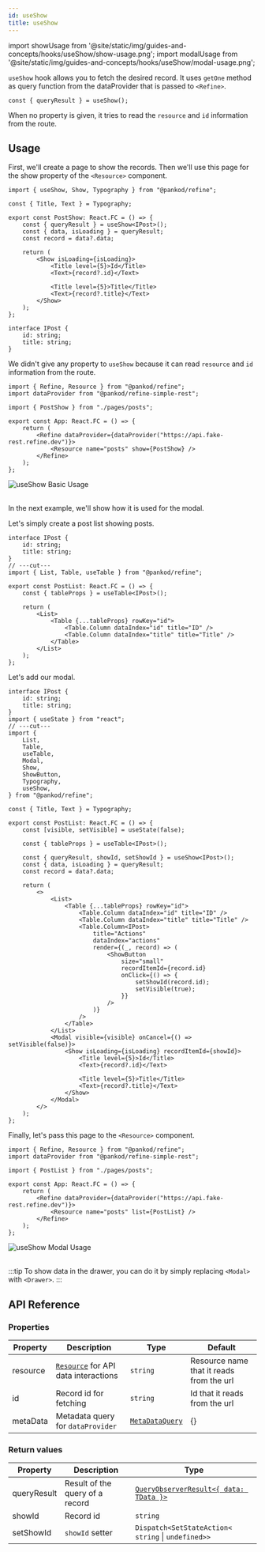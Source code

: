 ```yaml
---
id: useShow
title: useShow
---
```


import showUsage from '@site/static/img/guides-and-concepts/hooks/useShow/show-usage.png';
import modalUsage from '@site/static/img/guides-and-concepts/hooks/useShow/modal-usage.png';

`useShow` hook allows you to fetch the desired record. It uses `getOne` method as query function from the dataProvider that is passed to `<Refine>`.

```tsx
const { queryResult } = useShow();
```

When no property is given, it tries to read the `resource` and `id` information from the route.

## Usage

First, we'll create a page to show the records. Then we'll use this page for the show property of the `<Resource>` component.

```tsx twoslash title="src/pages/posts/show.tsx" {0,5}
import { useShow, Show, Typography } from "@pankod/refine";

const { Title, Text } = Typography;

export const PostShow: React.FC = () => {
    const { queryResult } = useShow<IPost>();
    const { data, isLoading } = queryResult;
    const record = data?.data;

    return (
        <Show isLoading={isLoading}>
            <Title level={5}>Id</Title>
            <Text>{record?.id}</Text>

            <Title level={5}>Title</Title>
            <Text>{record?.title}</Text>
        </Show>
    );
};

interface IPost {
    id: string;
    title: string;
}
```

We didn't give any property to `useShow` because it can read `resource` and `id` information from the route.

```tsx title="src/App.tsx" {3, 10}
import { Refine, Resource } from "@pankod/refine";
import dataProvider from "@pankod/refine-simple-rest";

import { PostShow } from "./pages/posts";

export const App: React.FC = () => {
    return (
        <Refine dataProvider={dataProvider("https://api.fake-rest.refine.dev")}>
            <Resource name="posts" show={PostShow} />
        </Refine>
    );
};
```

<div class="img-container">
    <div class="window">
        <div class="control red"></div>
        <div class="control orange"></div>
        <div class="control green"></div>
    </div>
    <img src={showUsage} alt="useShow Basic Usage" />
</div>

<br />

In the next example, we'll show how it is used for the modal.

Let's simply create a post list showing posts.

```tsx twoslash title="src/pages/posts/list.tsx"
interface IPost {
    id: string;
    title: string;
}
// ---cut---
import { List, Table, useTable } from "@pankod/refine";

export const PostList: React.FC = () => {
    const { tableProps } = useTable<IPost>();

    return (
        <List>
            <Table {...tableProps} rowKey="id">
                <Table.Column dataIndex="id" title="ID" />
                <Table.Column dataIndex="title" title="Title" />
            </Table>
        </List>
    );
};
```

Let's add our modal.

```tsx twoslash title="src/pages/posts/list.tsx" {4-8, 11, 14, 18-20, 28-41, 44-52}
interface IPost {
    id: string;
    title: string;
}
import { useState } from "react";
// ---cut---
import {
    List,
    Table,
    useTable,
    Modal,
    Show,
    ShowButton,
    Typography,
    useShow,
} from "@pankod/refine";

const { Title, Text } = Typography;

export const PostList: React.FC = () => {
    const [visible, setVisible] = useState(false);

    const { tableProps } = useTable<IPost>();

    const { queryResult, showId, setShowId } = useShow<IPost>();
    const { data, isLoading } = queryResult;
    const record = data?.data;

    return (
        <>
            <List>
                <Table {...tableProps} rowKey="id">
                    <Table.Column dataIndex="id" title="ID" />
                    <Table.Column dataIndex="title" title="Title" />
                    <Table.Column<IPost>
                        title="Actions"
                        dataIndex="actions"
                        render={(_, record) => (
                            <ShowButton
                                size="small"
                                recordItemId={record.id}
                                onClick={() => {
                                    setShowId(record.id);
                                    setVisible(true);
                                }}
                            />
                        )}
                    />
                </Table>
            </List>
            <Modal visible={visible} onCancel={() => setVisible(false)}>
                <Show isLoading={isLoading} recordItemId={showId}>
                    <Title level={5}>Id</Title>
                    <Text>{record?.id}</Text>

                    <Title level={5}>Title</Title>
                    <Text>{record?.title}</Text>
                </Show>
            </Modal>
        </>
    );
};
```

Finally, let's pass this page to the `<Resource>` component.

```tsx title="src/App.tsx" {3,10}
import { Refine, Resource } from "@pankod/refine";
import dataProvider from "@pankod/refine-simple-rest";

import { PostList } from "./pages/posts";

export const App: React.FC = () => {
    return (
        <Refine dataProvider={dataProvider("https://api.fake-rest.refine.dev")}>
            <Resource name="posts" list={PostList} />
        </Refine>
    );
};
```

<div class="img-container">
    <div class="window">
        <div class="control red"></div>
        <div class="control orange"></div>
        <div class="control green"></div>
    </div>
    <img src={modalUsage} alt="useShow Modal Usage" />
</div>

<br />

:::tip
To show data in the drawer, you can do it by simply replacing `<Modal>` with `<Drawer>`.
:::

## API Reference

### Properties

| Property | Description                                                          | Type                                                             | Default                                  |
| -------- | -------------------------------------------------------------------- | ---------------------------------------------------------------- | ---------------------------------------- |
| resource | [`Resource`](../../components/resource.md) for API data interactions | `string`                                                         | Resource name that it reads from the url |
| id       | Record id for fetching                                               | `string`                                                         | Id that it reads from the url            |
| metaData | Metadata query for `dataProvider`                                    | [`MetaDataQuery`](/api-references/interfaces.md#metadataquery) | {}                                       |

### Return values

| Property    | Description                     | Type                                                                                          |
| ----------- | ------------------------------- | --------------------------------------------------------------------------------------------- |
| queryResult | Result of the query of a record | [`QueryObserverResult<{ data: TData }>`](https://react-query.tanstack.com/reference/useQuery) |
| showId      | Record id                       | `string`                                                                                      |
| setShowId   | `showId` setter                 | `Dispatch<SetStateAction< string` \| `undefined>>`                                            |

